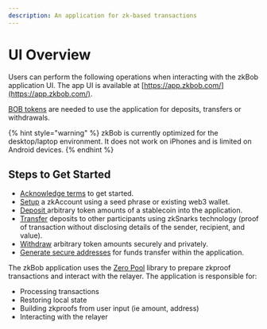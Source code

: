 ```yaml
---
description: An application for zk-based transactions
---
```


# UI Overview

Users can perform the following operations when interacting with the zkBob application UI. The app UI is available at [https://app.zkbob.com/](https://app.zkbob.com/).

[BOB tokens](../bob-stablecoin/bob-details.md) are needed to use the application for deposits, transfers or withdrawals.

{% hint style="warning" %}
zkBob is currently optimized for the desktop/laptop environment. It does not work on iPhones and is limited on Android devices.
{% endhint %}

## Steps to Get Started

* [Acknowledge terms](acknowledge-terms.md) to get started.
* [Setup](account-creation/) a zkAccount using a seed phrase or existing web3 wallet.
* [Deposit ](deposits.md)arbitrary token amounts of a stablecoin into the application.
* [Transfer](transfers/) deposits to other participants using zkSnarks technology (proof of transaction without disclosing details of the sender, recipient, and value).
* [Withdraw](withdrawals.md) arbitrary token amounts securely and privately.
* [Generate secure addresses](generate-a-secure-address.md) for funds transfer within the application.

The zkBob application uses the [Zero Pool](https://zeropool.network/) library to prepare zkproof transactions and interact with the relayer. The application is responsible for:

* Processing transactions
* Restoring local state
* Building zkproofs from user input (ie amount, address)
* Interacting with the relayer



